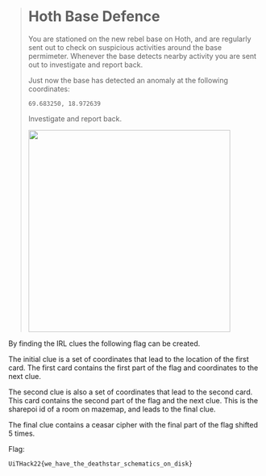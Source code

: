 > # Hoth Base Defence
> 
> You are stationed on the new rebel base on Hoth, and are regularly sent out to check on suspicious activities around the base permimeter.
> Whenever the base detects nearby activity you are sent out to investigate and report back.
> 
> Just now the base has detected an anomaly at the following coordinates:
> 
> `69.683250, 18.972639`
> 
> Investigate and report back.
> 
> <img src="https://i.gifer.com/90GZ.gif" width="400" height="400" />
> 

By finding the IRL clues the following flag can be created.

The initial clue is a set of coordinates that lead to the location of the first card.
The first card contains the first part of the flag and coordinates to the next clue.

The second clue is also a set of coordinates that lead to the second card.
This card contains the second part of the flag and the next clue.
This is the sharepoi id of a room on mazemap, and leads to the final clue.

The final clue contains a ceasar cipher with the final part of the flag shifted 5 times.

Flag:
```
UiTHack22{we_have_the_deathstar_schematics_on_disk}
```
